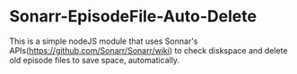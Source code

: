 # Sonarr-EpisodeFile-Auto-Delete
This is a simple nodeJS module that uses Sonnar's APIs(https://github.com/Sonarr/Sonarr/wiki) to check diskspace and delete old episode files to save space, automatically. 
